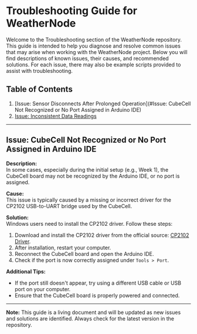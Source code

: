 # Troubleshooting Guide for WeatherNode

Welcome to the Troubleshooting section of the WeatherNode repository. This guide is intended to help you diagnose and resolve common issues that may arise when working with the WeatherNode project. Below you will find descriptions of known issues, their causes, and recommended solutions. For each issue, there may also be example scripts provided to assist with troubleshooting.

## Table of Contents

1. [Issue: Sensor Disconnects After Prolonged Operation](#Issue: CubeCell Not Recognized or No Port Assigned in Arduino IDE)
2. [Issue: Inconsistent Data Readings](#issue-inconsistent-data-readings)


---

## Issue: CubeCell Not Recognized or No Port Assigned in Arduino IDE

**Description:**  
In some cases, especially during the initial setup (e.g., Week 1), the CubeCell board may not be recognized by the Arduino IDE, or no port is assigned.

**Cause:**  
This issue is typically caused by a missing or incorrect driver for the CP2102 USB-to-UART bridge used by the CubeCell.

**Solution:**  
Windows users need to install the CP2102 driver. Follow these steps:
1. Download and install the CP2102 driver from the official source: [CP2102 Driver](https://www.pololu.com/docs/0J7/all#2).
2. After installation, restart your computer.
3. Reconnect the CubeCell board and open the Arduino IDE.
4. Check if the port is now correctly assigned under `Tools > Port`.

**Additional Tips:**
- If the port still doesn't appear, try using a different USB cable or USB port on your computer.
- Ensure that the CubeCell board is properly powered and connected.


---





**Note:** This guide is a living document and will be updated as new issues and solutions are identified. Always check for the latest version in the repository.

